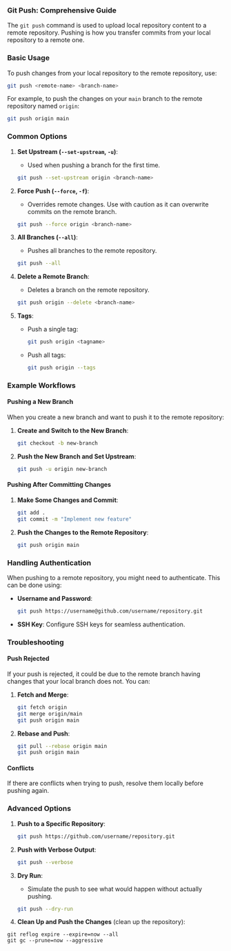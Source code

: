 ### Git Push: Comprehensive Guide

The `git push` command is used to upload local repository content to a remote repository. Pushing is how you transfer commits from your local repository to a remote one.

### Basic Usage

To push changes from your local repository to the remote repository, use:

```bash
git push <remote-name> <branch-name>
```

For example, to push the changes on your `main` branch to the remote repository named `origin`:

```bash
git push origin main
```

### Common Options

1. **Set Upstream (`--set-upstream`, `-u`)**:
   - Used when pushing a branch for the first time.
   ```bash
   git push --set-upstream origin <branch-name>
   ```

2. **Force Push (`--force`, `-f`)**:
   - Overrides remote changes. Use with caution as it can overwrite commits on the remote branch.
   ```bash
   git push --force origin <branch-name>
   ```

3. **All Branches (`--all`)**:
   - Pushes all branches to the remote repository.
   ```bash
   git push --all
   ```

4. **Delete a Remote Branch**:
   - Deletes a branch on the remote repository.
   ```bash
   git push origin --delete <branch-name>
   ```

5. **Tags**:
   - Push a single tag:
     ```bash
     git push origin <tagname>
     ```
   - Push all tags:
     ```bash
     git push origin --tags
     ```

### Example Workflows

#### Pushing a New Branch

When you create a new branch and want to push it to the remote repository:

1. **Create and Switch to the New Branch**:
   ```bash
   git checkout -b new-branch
   ```

2. **Push the New Branch and Set Upstream**:
   ```bash
   git push -u origin new-branch
   ```

#### Pushing After Committing Changes

1. **Make Some Changes and Commit**:
   ```bash
   git add .
   git commit -m "Implement new feature"
   ```

2. **Push the Changes to the Remote Repository**:
   ```bash
   git push origin main
   ```

### Handling Authentication

When pushing to a remote repository, you might need to authenticate. This can be done using:

- **Username and Password**: 
  ```bash
  git push https://username@github.com/username/repository.git
  ```
- **SSH Key**:
  Configure SSH keys for seamless authentication.

### Troubleshooting

#### Push Rejected

If your push is rejected, it could be due to the remote branch having changes that your local branch does not. You can:

1. **Fetch and Merge**:
   ```bash
   git fetch origin
   git merge origin/main
   git push origin main
   ```

2. **Rebase and Push**:
   ```bash
   git pull --rebase origin main
   git push origin main
   ```

#### Conflicts

If there are conflicts when trying to push, resolve them locally before pushing again.

### Advanced Options

1. **Push to a Specific Repository**:
   ```bash
   git push https://github.com/username/repository.git
   ```

2. **Push with Verbose Output**:
   ```bash
   git push --verbose
   ```

3. **Dry Run**:
   - Simulate the push to see what would happen without actually pushing.
   ```bash
   git push --dry-run
   ```

4. **Clean Up and Push the Changes** (clean up the repository):
```Shell
git reflog expire --expire=now --all 
git gc --prune=now --aggressive
```


